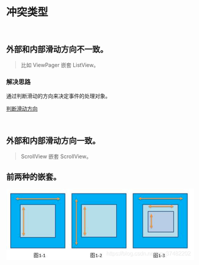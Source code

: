 # 冲突类型

<br>

## 外部和内部滑动方向不一致。

> 比如 ViewPager 嵌套 ListView。

### 解决思路
通过判断滑动的方向来决定事件的处理对象。

[判断滑动方向](doc/判断滑动方向.md)

<br>

## 外部和内部滑动方向一致。
   > ScrollView 嵌套 ScrollView。
## 前两种的嵌套。

![](img/fc55a684.png)

